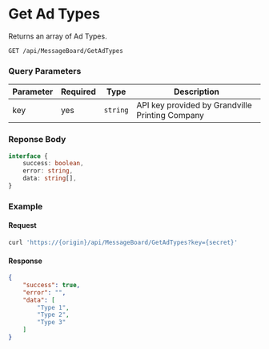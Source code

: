 # Get Ad Types

Returns an array of Ad Types.

```plaintext
GET /api/MessageBoard/GetAdTypes
```

### Query Parameters

| Parameter     | Required | Type                                   | Description                                        |
| ------------- | -------- | -------------------------------------- | -------------------------------------------------- |
| key           | yes      | `string`                               | API key provided by Grandville Printing Company    |

### Reponse Body

```typescript
interface {
    success: boolean,
    error: string,
    data: string[],
}
```

### Example

#### Request

```bash
curl 'https://{origin}/api/MessageBoard/GetAdTypes?key={secret}'
```

#### Response

```json
{
    "success": true,
    "error": "",
    "data": [
        "Type 1",
        "Type 2",
        "Type 3"
    ]
}
```